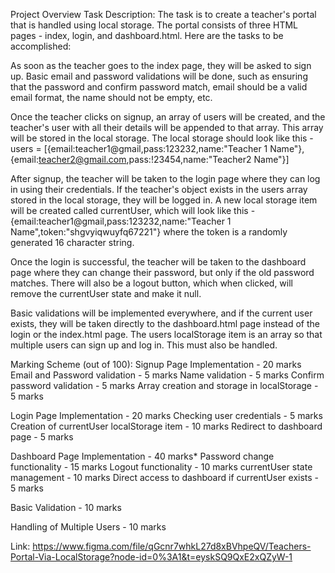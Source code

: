 Project Overview
Task Description:
The task is to create a teacher's portal that is handled using local storage. The portal consists of three HTML pages - index, login, and dashboard.html. Here are the tasks to be accomplished:

As soon as the teacher goes to the index page, they will be asked to sign up. Basic email and password validations will be done, such as ensuring that the password and confirm password match, email should be a valid email format, the name should not be empty, etc.

Once the teacher clicks on signup, an array of users will be created, and the teacher's user with all their details will be appended to that array. This array will be stored in the local storage. The local storage should look like this -
users = [{email:teacher1@gmail,pass:123232,name:"Teacher 1 Name"},{email:teacher2@gmail.com,pass:!23454,name:"Teacher2 Name"}]

After signup, the teacher will be taken to the login page where they can log in using their credentials. If the teacher's object exists in the users array stored in the local storage, they will be logged in. A new local storage item will be created called currentUser, which will look like this -
{email:teacher1@gmail,pass:123232,name:"Teacher 1 Name",token:"shgvyiqwuyfq67221"} where the token is a randomly generated 16 character string.

Once the login is successful, the teacher will be taken to the dashboard page where they can change their password, but only if the old password matches. There will also be a logout button, which when clicked, will remove the currentUser state and make it null.

Basic validations will be implemented everywhere, and if the current user exists, they will be taken directly to the dashboard.html page instead of the login or the index.html page. The users localStorage item is an array so that multiple users can sign up and log in. This must also be handled.

Marking Scheme (out of 100):
Signup Page Implementation - 20 marks
Email and Password validation - 5 marks
Name validation - 5 marks
Confirm password validation - 5 marks
Array creation and storage in localStorage - 5 marks

Login Page Implementation - 20 marks
Checking user credentials - 5 marks
Creation of currentUser localStorage item - 10 marks
Redirect to dashboard page - 5 marks

Dashboard Page Implementation - 40 marks*
Password change functionality - 15 marks
Logout functionality - 10 marks
currentUser state management - 10 marks
Direct access to dashboard if currentUser exists - 5 marks

Basic Validation - 10 marks

Handling of Multiple Users - 10 marks

Link: https://www.figma.com/file/qGcnr7whkL27d8xBVhpeQV/Teachers-Portal-Via-LocalStorage?node-id=0%3A1&t=eyskSQ9QxE2xQZyW-1

